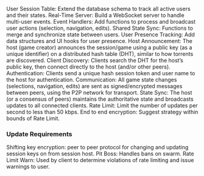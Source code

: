 User Session Table: Extend the database schema to track all active users and their states.
Real-Time Server: Build a WebSocket server to handle multi-user events.
Event Handlers: Add functions to process and broadcast user actions (selection, navigation, edits).
Shared State Sync: Functions to merge and synchronize state between users.
User Presence Tracking: Add data structures and UI hooks for user presence.
Host Announcement: The host (game creator) announces the session/game using a public key (as a unique identifier) on a distributed hash table (DHT), similar to how torrents are discovered.
Client Discovery: Clients search the DHT for the host’s public key, then connect directly to the host (and/or other peers).
Authentication: Clients send a unique hash session token and user name to the host for authentication.
Communication: All game state changes (selections, navigation, edits) are sent as signed/encrypted messages between peers, using the P2P network for transport.
State Sync: The host (or a consensus of peers) maintains the authoritative state and broadcasts updates to all connected clients.
Rate Limit: Limit the number of updates per second to less than 50 kbps.
End to end encryption: Suggest strategy within bounds of Rate Limit.

### Update Requirements
Shifting key encryption: peer to peer protocol for changing and updating session keys on from session host.
Pit Boss: Handles bans on swarm.
Rate Limit Warn: Used by client to determine violations of rate limiting and issue warnings to user.